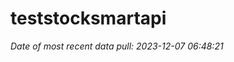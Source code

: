 
<!-- README.md is generated from README.Rmd. Please edit that file -->

# teststocksmartapi

*Date of most recent data pull: 2023-12-07 06:48:21*
